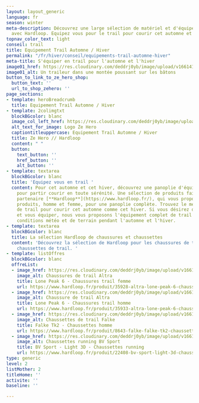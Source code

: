 ```yaml
---
layout: layout_generic
language: fr
season: winter
meta-description: Découvrez une large sélection de matériel et d'équipement de trail
  avec Hardloop. Equipez vous pour le trail pour courir cet automne et cet hiver.
topnav_color_text: light
conseil: trail
title: Equipement Trail Automne / Hiver
permalink: "/fr/hiver/conseil/equipements-trail-automne-hiver"
meta-title: S'équiper en trail pour l'automne et l'hiver
image01_href: https://res.cloudinary.com/deddrj0yb/image/upload/v1661411619/website/Hardloop/IMG-20210417-WA0025-01.jpg
image01_alt: Un traileur dans une montée poussant sur les bâtons
button_to_link_to_ze_hero_shop:
  button_text: ''
  url_to_shop_zehero: ''
page_sections:
- template: heroBreadcrumb
  title: Equipement Trail Automne / Hiver
- template: 2colimgtxt
  blockBGcolor: blanc
  image_col_left_href: https://res.cloudinary.com/deddrj0yb/image/upload/v1640094644/website/logo/Sur%20fond%20clair/logo-ze-hero-horizontal_4_a3dhvk.png
  alt_text_for_image: Logo Ze Hero
  captiontitleuppercase: Equipement Trail Automne / Hiver
  title: Ze Hero // Hardloop
  content: " "
  button:
    text_button: ''
    href_button: ''
    alt_button: ''
- template: textarea
  blockBGcolor: blanc
  title: 'Equipez vous en trail '
  content: Pour cet automne et cet hiver, découvrez une panoplie d'équipement de trail
    pour partir courir en toute sérénité. Une sélection de produits faite par notre
    partenaire [**Hardloop**](https://www.hardloop.fr/), qui vous propose plusieurs
    produits, homme et femme, pour une panoplie complète. Trouvez le meilleur de l'équipement
    de trail pour courir cet automne comme cet hiver. Si vous désirez débuter le trail
    et vous équiper, nous vous proposons l'équipement complet de trail adaptés aux
    conditions météo et de terrain pendant l'automne et l'hiver.
- template: textarea
  blockBGcolor: blanc
  title: La sélection Hardloop de chaussures et chaussettes
  content: 'Découvrez la sélection de Hardloop pour les chaussures de trail et les
    chaussettes de trail. '
- template: listOffres
  blockBGcolor: blanc
  offreList:
  - image_href: https://res.cloudinary.com/deddrj0yb/image/upload/v1661409073/website/Hardloop/altra-lone-peak-6-chaussures-trail-femme.jpg
    image_alt: Chaussures de trail Altra
    title: Lone Peak 6 - Chaussures trail femme
    url: https://www.hardloop.fr/produit/35928-altra-lone-peak-6-chaussures-trail-femme?utm_source=R%C3%A9servation+aventures&amp%3Butm_medium=Backlinks&amp%3Butm_campaign=Ze+Hero
  - image_href: https://res.cloudinary.com/deddrj0yb/image/upload/v1661413940/website/Hardloop/altra-lone-peak-6-chaussures-trail-homme_1.jpg
    image_alt: Chaussure de trail Altra
    title: Lone Peak 6 - Chaussures trail homme
    url: https://www.hardloop.fr/produit/35933-altra-lone-peak-6-chaussures-trail-homme?id_product_attribute=436221&amp;utm_source=R%C3%A9servation+aventures&amp;utm_medium=Backlinks&amp;utm_campaign=Ze+Hero
  - image_href: https://res.cloudinary.com/deddrj0yb/image/upload/v1661409074/website/Hardloop/falke-falke-tk2-chaussettes-homme.jpg
    image_alt: Chaussettes de trail Falke
    title: Falke Tk2 - Chaussettes homme
    url: https://www.hardloop.fr/produit/8643-falke-falke-tk2-chaussettes-homme?id_product_attribute=59435&amp;utm_source=R%C3%A9servation+aventures&amp;utm_medium=Backlinks&amp;utm_campaign=Ze+Hero
  - image_href: https://res.cloudinary.com/deddrj0yb/image/upload/v1661409073/website/Hardloop/bv-sport-light-3d-chaussettes-running.jpg
    image_alt: Chaussettes running BV Sport
    title: BV Sport - Light 3D - Chaussettes running
    url: https://www.hardloop.fr/produit/22408-bv-sport-light-3d-chaussettes-running?id_product_attribute=269395&amp;utm_source=R%C3%A9servation+aventures&amp;utm_medium=Backlinks&amp;utm_campaign=Ze+Hero
type: generic
level: 2
listMother: 2
titleHome: ''
activite: ''
baseline: ''

---
```

